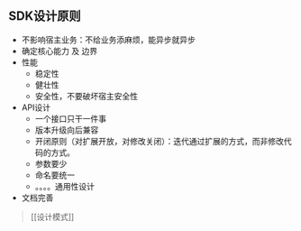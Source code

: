 ## SDK设计原则

- 不影响宿主业务：不给业务添麻烦，能异步就异步
- 确定核心能力 及 边界
- 性能
  - 稳定性
  - 健壮性
  - 安全性，不要破坏宿主安全性
- API设计
  - 一个接口只干一件事
  - 版本升级向后兼容
  - 开闭原则（对扩展开放，对修改关闭）：迭代通过扩展的方式，而非修改代码的方式。
  - 参数要少
  - 命名要统一
  - 。。。。通用性设计
- 文档完善

> [[设计模式]]
